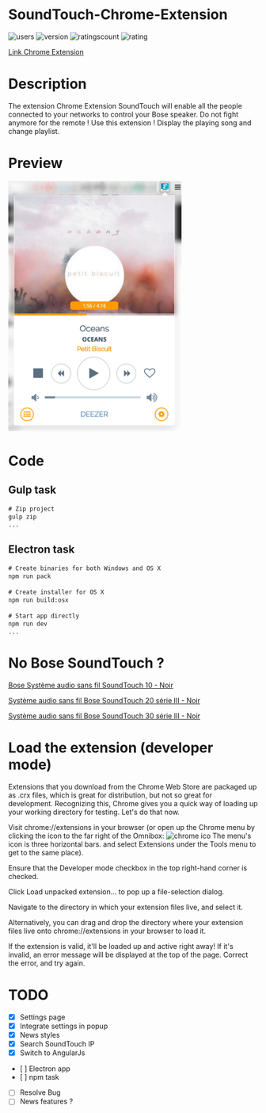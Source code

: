 # SoundTouch-Chrome-Extension

![users](https://img.shields.io/chrome-web-store/users/gapfkijlllenhmgddoldcfedfiiakfgg.svg) ![version](https://img.shields.io/chrome-web-store/v/gapfkijlllenhmgddoldcfedfiiakfgg.svg) ![ratingscount](https://img.shields.io/chrome-web-store/rating-count/gapfkijlllenhmgddoldcfedfiiakfgg.svg) ![rating](https://img.shields.io/chrome-web-store/rating/gapfkijlllenhmgddoldcfedfiiakfgg.svg) 

[Link Chrome Extension](https://chrome.google.com/webstore/detail/soundtouch-chrome-extensi/gapfkijlllenhmgddoldcfedfiiakfgg)

# Description

The extension Chrome Extension SoundTouch will enable all the people connected to your networks to control your Bose speaker. Do not fight anymore for the remote ! Use this extension ! Display the playing song and change playlist.

# Preview

<img src="img/preview.jpg" width="350"/>

# Code

## Gulp task

```
# Zip project 
gulp zip
...
```

## Electron task

```
# Create binaries for both Windows and OS X
npm run pack

# Create installer for OS X
npm run build:osx

# Start app directly
npm run dev
...
```

# No Bose SoundTouch ?

[Bose Système audio sans fil SoundTouch 10 - Noir](http://www.amazon.fr/gp/product/B0117RGGDE/ref=as_li_tl?ie=UTF8&camp=1642&creative=19458&creativeASIN=B0117RGGDE&linkCode=as2&tag=aureli-21) <br>

[Système audio sans fil Bose SoundTouch 20 série III - Noir](http://www.amazon.fr/gp/product/B0117RGP58/ref=as_li_tl?ie=UTF8&camp=1642&creative=19458&creativeASIN=B0117RGP58&linkCode=as2&tag=aureli-21) <br>

[Système audio sans fil Bose SoundTouch 30 série III - Noir](http://www.amazon.fr/gp/product/B0117RGXLE/ref=as_li_tl?ie=UTF8&camp=1642&creative=19458&creativeASIN=B0117RGXLE&linkCode=as2&tag=aureli-21) <br>

# Load the extension (developer mode)

Extensions that you download from the Chrome Web Store are packaged up as .crx files, which is great for distribution, but not so great for development. Recognizing this, Chrome gives you a quick way of loading up your working directory for testing. Let's do that now.

Visit chrome://extensions in your browser (or open up the Chrome menu by clicking the icon to the far right of the Omnibox: ![chrome ico](https://developer.chrome.com/static/images/hotdogmenu.png) The menu's icon is three horizontal bars. and select Extensions under the Tools menu to get to the same place).

Ensure that the Developer mode checkbox in the top right-hand corner is checked.

Click Load unpacked extension… to pop up a file-selection dialog.

Navigate to the directory in which your extension files live, and select it.

Alternatively, you can drag and drop the directory where your extension files live onto chrome://extensions in your browser to load it.

If the extension is valid, it'll be loaded up and active right away! If it's invalid, an error message will be displayed at the top of the page. Correct the error, and try again.

# TODO

- [x] Settings page
- [x] Integrate settings in popup
- [x] News styles
- [x] Search SoundTouch IP
- [x] Switch to AngularJs
- [ ] Electron app
- [ ] npm task
- [ ] Resolve Bug
- [ ] News features ?
